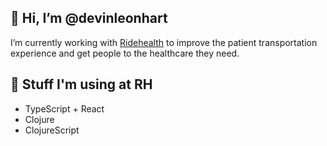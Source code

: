 ## 👋  Hi, I’m @devinleonhart

I’m currently working with [Ridehealth](https://www.ridehealth.com/) to improve the patient transportation experience and get people to the healthcare they need.  

## 🌱  Stuff I'm using at RH

- TypeScript + React
- Clojure
- ClojureScript
